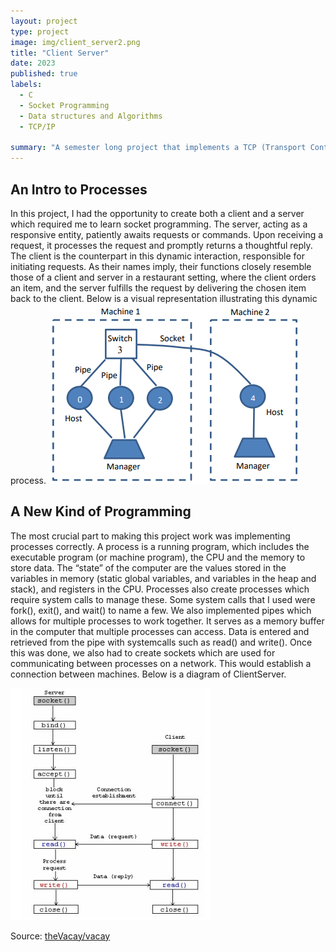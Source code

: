 ```yaml
---
layout: project
type: project
image: img/client_server2.png
title: "Client Server"
date: 2023
published: true
labels:
  - C
  - Socket Programming
  - Data structures and Algorithms
  - TCP/IP
    
summary: "A semester long project that implements a TCP (Transport Control Protocol) developed in EE367L."
---
```

## An Intro to Processes

In this project, I had the opportunity to create both a client and a server which required me to learn socket programming. The server, acting as a responsive entity, patiently awaits requests or commands. Upon receiving a request, it processes the request and promptly returns a thoughtful reply. The client is the counterpart in this dynamic interaction, responsible for initiating requests. As their names imply, their functions closely resemble those of a client and server in a restaurant setting, where the client orders an item, and the server fulfills the request by delivering the chosen item back to the client. Below is a visual representation illustrating this dynamic process. 
<img class="img-fluid" src="../img/client_server2.png">

## A New Kind of Programming
The most crucial part to making this project work was implementing processes correctly. A process is a running program, which includes
the executable program (or machine program), the CPU and the memory to store data. The “state” of the computer are the values stored in the variables in memory (static global variables, and variables in the heap and stack), and registers in the CPU. Processes also create processes which require system calls to manage these. Some system calls that I used were fork(), exit(), and wait() to name a few. We also implemented pipes which allows for multiple processes to work together. It serves as a memory buffer in the computer that multiple processes can
access. Data is entered and retrieved from the pipe with systemcalls such as read() and write(). Once this was done, we also had to create sockets which are used for communicating between processes on a network. This would establish a connection between machines. Below is a diagram of ClientServer.

<img class="img-fluid" src="../img/client_server_diagram.png">

Source: <a href="https://github.com/theVacay/vacay">theVacay/vacay</a>
